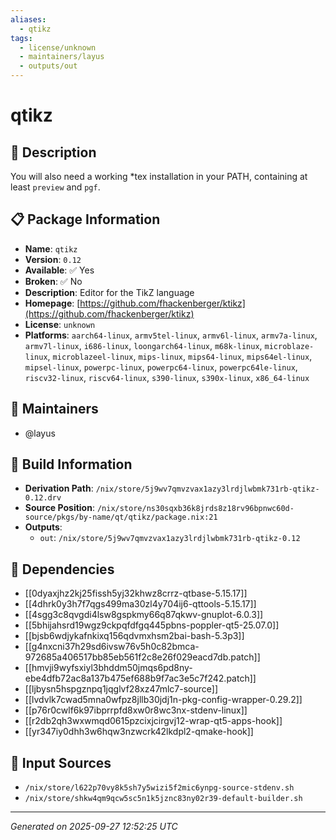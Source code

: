 ```yaml
---
aliases:
  - qtikz
tags:
  - license/unknown
  - maintainers/layus
  - outputs/out
---
```


# qtikz

## 📝 Description

You will also need a working *tex installation in your PATH, containing at least `preview` and `pgf`.


## 📋 Package Information

- **Name**: `qtikz`
- **Version**: `0.12`
- **Available**: ✅ Yes
- **Broken**: ✅ No
- **Description**: Editor for the TikZ language
- **Homepage**: [https://github.com/fhackenberger/ktikz](https://github.com/fhackenberger/ktikz)
- **License**: `unknown`
- **Platforms**: `aarch64-linux`, `armv5tel-linux`, `armv6l-linux`, `armv7a-linux`, `armv7l-linux`, `i686-linux`, `loongarch64-linux`, `m68k-linux`, `microblaze-linux`, `microblazeel-linux`, `mips-linux`, `mips64-linux`, `mips64el-linux`, `mipsel-linux`, `powerpc-linux`, `powerpc64-linux`, `powerpc64le-linux`, `riscv32-linux`, `riscv64-linux`, `s390-linux`, `s390x-linux`, `x86_64-linux`
## 👥 Maintainers

- @layus


## 🔧 Build Information

- **Derivation Path**: `/nix/store/5j9wv7qmvzvax1azy3lrdjlwbmk731rb-qtikz-0.12.drv`
- **Source Position**: `/nix/store/ns30sqxb36k8jrds8z18rv96bpnwc60d-source/pkgs/by-name/qt/qtikz/package.nix:21`
- **Outputs**:
  - `out`:  `/nix/store/5j9wv7qmvzvax1azy3lrdjlwbmk731rb-qtikz-0.12`

## 🔗 Dependencies

- [[0dyaxjhz2kj25fissh5yj32khwz8crrz-qtbase-5.15.17]]
- [[4dhrk0y3h7f7qgs499ma30zl4y704ij6-qttools-5.15.17]]
- [[4sgg3c8qvgdi4lsw8gspkmy66q87qkwv-gnuplot-6.0.3]]
- [[5bhijahsrd19wgz9ckpqfdfgq445pbns-poppler-qt5-25.07.0]]
- [[bjsb6wdjykafnkixq156qdvmxhsm2bai-bash-5.3p3]]
- [[g4nxcni37h29sd6ivsw76v5h0c82bmca-972685a406517bb85eb561f2c8e26f029eacd7db.patch]]
- [[hmvji9wyfsxiyl3bhddm50jmqs6pd8ny-ebe4dfb72ac8a137b475ef688b9f7ac3e5c7f242.patch]]
- [[ljbysn5hspgznpq1jqglvf28xz47mlc7-source]]
- [[lvdvlk7cwad5mna0wfpz8jllb30jdj1n-pkg-config-wrapper-0.29.2]]
- [[p76r0cwlf6k97ibprrpfd8xw0r8wc3nx-stdenv-linux]]
- [[r2db2qh3wxwmqd0615pzcixjcirgvj12-wrap-qt5-apps-hook]]
- [[yr347iy0dhh3w6hqw3nzwcrk42lkdpl2-qmake-hook]]

## 📁 Input Sources

- `/nix/store/l622p70vy8k5sh7y5wizi5f2mic6ynpg-source-stdenv.sh`
- `/nix/store/shkw4qm9qcw5sc5n1k5jznc83ny02r39-default-builder.sh`

---
*Generated on 2025-09-27 12:52:25 UTC*
